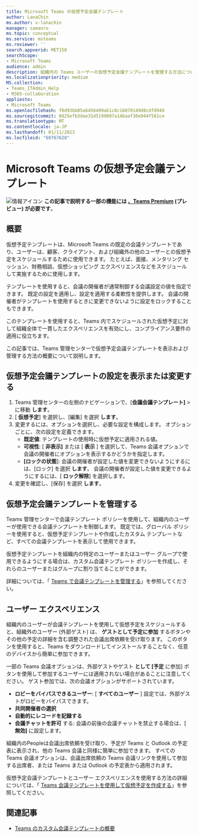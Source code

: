 ```yaml
---
title: Microsoft Teams の仮想予定会議テンプレート
author: LanaChin
ms.author: v-lanachin
manager: samanro
ms.topic: conceptual
ms.service: msteams
ms.reviewer: ''
search.appverid: MET150
searchScope:
- Microsoft Teams
audience: admin
description: 組織内の Teams ユーザーの仮想予定会議テンプレートを管理する方法について説明します。
ms.localizationpriority: medium
MS.collection:
- Teams_ITAdmin_Help
- M365-collaboration
appliesto:
- Microsoft Teams
ms.openlocfilehash: f0d93bb05a6456499ab1c0c16070149d8cdfd949
ms.sourcegitcommit: 0d25efb3dae31d5199807a14baaf30e944f561ce
ms.translationtype: MT
ms.contentlocale: ja-JP
ms.lasthandoff: 01/11/2023
ms.locfileid: "69767628"
---
```

# <a name="virtual-appointment-meeting-template-in-microsoft-teams"></a>Microsoft Teams の仮想予定会議テンプレート

![情報アイコン](media/info.png) **この記事で説明する一部の機能には [、Teams Premium](teams-add-on-licensing/licensing-enhance-teams.md) (プレビュー) が必要です**。

## <a name="overview"></a>概要

仮想予定テンプレートは、Microsoft Teams の既定の会議テンプレートであり、ユーザーは、顧客、クライアント、および組織外の他のユーザーとの仮想予定をスケジュールするために使用できます。 たとえば、面接、メンタリング セッション、財務相談、仮想ショッピング エクスペリエンスなどをスケジュールして実施するために使用します。

テンプレートを使用すると、会議の開催者が通常制御する会議設定の値を指定できます。 既定の設定を適用し、設定を適用する柔軟性を提供します。 会議の開催者がテンプレートを使用するときに変更できないように設定をロックすることもできます。

このテンプレートを使用すると、Teams 内でスケジュールされた仮想予定に対して組織全体で一貫したエクスペリエンスを有効にし、コンプライアンス要件の適用に役立ちます。

この記事では、Teams 管理センターで仮想予定会議テンプレートを表示および管理する方法の概要について説明します。

## <a name="view-or-change-virtual-appointment-meeting-template-settings"></a>仮想予定会議テンプレートの設定を表示または変更する

1. Teams 管理センターの左側のナビゲーションで、[**会議会議テンプレート]** >  に移動 **します**。
1. [ **仮想予定**] を選択し、[編集] を選択 **します**。
1. 変更するには、オプションを選択し、必要な設定を構成します。 オプションごとに、次の設定を定義できます。
    - **既定値**: テンプレートの使用時に仮想予定に適用される値。
    - **可視性**: [ **非表示]** または [ **表示** ] を選択して、Teams 会議オプションで会議の開催者にオプションを表示するかどうかを指定します。
    - **[ロックの状態**]: 会議の開催者が設定した値を変更できないようにするには、[ロック] を選択 **します**。 会議の開催者が設定した値を変更できるようにするには、[ **ロック解除**] を選択します。
1. 変更を確認し、[保存] を選択 **します**。

## <a name="manage-the-virtual-appointment-meeting-template"></a>仮想予定会議テンプレートを管理する

Teams 管理センターで会議テンプレート ポリシーを使用して、組織内のユーザーが使用できる会議テンプレートを制御します。 既定では、グローバル ポリシーを使用すると、仮想予定テンプレートや作成したカスタム テンプレートなど、すべての会議テンプレートを表示して使用できます。

仮想予定テンプレートを組織内の特定のユーザーまたはユーザー グループで使用できるようにする場合は、カスタム会議テンプレート ポリシーを作成し、それらのユーザーまたはグループに割り当てることができます。

詳細については、「 [Teams で会議テンプレートを管理する](manage-meeting-templates.md)」を参照してください。

## <a name="user-experience"></a>ユーザー エクスペリエンス

組織内のユーザーが会議テンプレートを使用して仮想予定をスケジュールすると、組織外のユーザー (外部ゲスト) は、 **ゲストとして予定に参加** するボタンやその他の予定の詳細を含む調整された会議出席依頼を受け取ります。 このボタンを使用すると、Teams をダウンロードしてインストールすることなく、任意のデバイスから簡単に参加できます。

一部の Teams 会議オプションは、外部ゲストやゲスト **として [予定** に参加] ボタンを使用して参加するユーザーには適用されない場合があることに注意してください。 ゲスト参加では、次の会議オプションがサポートされています。

- **ロビーをバイパスできるユーザー**: [ **すべてのユーザー** ] 設定では、外部ゲストがロビーをバイパスできます。
- **共同開催者の選択**
- **自動的にレコードを記録する**
- **会議チャットを許可** する: 会議の前後の会議チャットを禁止する場合は、[ **無効]** に設定します。

組織内のPeopleは会議出席依頼を受け取り、予定が Teams と Outlook の予定表に表示され、他の Teams 会議と同様に簡単に参加できます。 すべての Teams 会議オプションは、会議出席依頼の Teams 会議リンクを使用して参加する出席者、または Teams または Outlook の予定表から適用されます。

仮想予定会議テンプレートとユーザー エクスペリエンスを使用する方法の詳細については、「 [Teams 会議テンプレートを使用して仮想予定を作成する](https://support.microsoft.com/office/6a9e8cbb-c0ed-4598-851e-3b1750a4a747)」を参照してください。

## <a name="related-articles"></a>関連記事

- [Teams のカスタム会議テンプレートの概要](custom-meeting-templates-overview.md)
